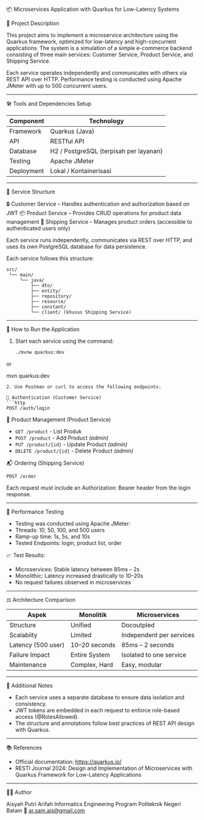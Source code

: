 
📦 Microservices Application with Quarkus for Low-Latency Systems

🧾 Project Description

This project aims to implement a microservice architecture using the Quarkus framework, optimized for low-latency and high-concurrent applications. The system is a simulation of a simple e-commerce backend consisting of three main services: Customer Service, Product Service, and Shipping Service.

Each service operates independently and communicates with others via REST API over HTTP. Performance testing is conducted using Apache JMeter with up to 500 concurrent users.

---

🛠️ Tools and Dependencies Setup

| Component   | Technology                             |
|----------   |-------------------                     |
| Framework   | Quarkus (Java)                         |
| API         | RESTful API                            |
| Database    | H2 / PostgreSQL (terpisah per layanan) |
| Testing     | Apache JMeter                          |
| Deployment  | Lokal / Kontainerisasi                 |

---

🎯 Service Structure

🔒 Customer Service – Handles authentication and authorization based on JWT
📦 Product Service – Provides CRUD operations for product data management
🚚 Shipping Service – Manages product orders (accessible to authenticated users only)

Each service runs independently, communicates via REST over HTTP, and uses its own PostgreSQL database for data persistence.

Each service follows this structure:
```
src/
 └── main/
     └── java/
         ├── dto/
         ├── entity/
         ├── repository/
         ├── resource/
         ├── constant/
         └── client/ (khusus Shipping Service)
```

---

🚀 How to Run the Application

1. Start each service using the command:
   ```bash
   ./mvnw quarkus:dev
  or
   
   mvn quarkus:dev
   ```
2. Use Postman or curl to access the following endpoints:

🔐 Authentication (Customer Service)
```http
POST /auth/login
```

📄 Product Management (Product Service)
- `GET /product` - List Produk
- `POST /product` - Add Product *(admin)*
- `PUT /product/{id}` - Update Product *(admin)*
- `DELETE /product/{id}` - Delete Product *(admin)*

📬 Ordering (Shipping Service)
```http
POST /order
```

Each request must include an Authorization: Bearer <token> header from the login response.

---

🧪 Performance Testing

- Testing was conducted using Apache JMeter:
- Threads: 10, 50, 100, and 500 users
- Ramp-up time: 1s, 5s, and 10s
- Tested Endpoints: login, product list, order

📈 Test Results:

- Microservices: Stable latency between 85ms – 2s
- Monolithic: Latency increased drastically to 10–20s
- No request failures observed in microservices

---

⚖️ Architecture Comparison

| Aspek              | Monolitik                        | Microservices                    |
|--------------------|----------------------------------|----------------------------------|
| Structure          | Unified                          | Docoutpled                       |
| Scalabiity         | Limited                          | Independent per services         |
| Latency (500 user) | 10–20 seconds                    | 85ms – 2 seconds                 |
| Failure Impact     | Entire System                    | Isolated to one service          |
| Maintenance        | Complex, Hard                    | Easy, modular                    |

---

🧩 Additional Notes

- Each service uses a separate database to ensure data isolation and consistency.
- JWT tokens are embedded in each request to enforce role-based access (@RolesAllowed).
- The structure and annotations follow best practices of REST API design with Quarkus.

---

📚 References

- Official documentation: https://quarkus.io/
- RESTI Journal 2024: Design and Implementation of Microservices with Quarkus Framework for Low-Latency Applications

---

👩‍💻 Author

Aisyah Putri Arifah
Informatics Engineering Program
Politeknik Negeri Batam
📧 ar.sam.ais@gmail.com

